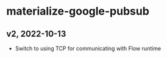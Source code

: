 # materialize-google-pubsub

## v2, 2022-10-13
- Switch to using TCP for communicating with Flow runtime
